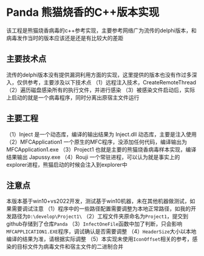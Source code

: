 # Panda 熊猫烧香的C++版本实现

该工程是熊猫烧香病毒的c++参考实现，主要参考网络广为流传的delphi版本，和病毒发作当时的版本应该还是还是有比较大的差距

## 主要技术点
流传的delphi版本没有提供漏洞利用方面的实现，这里提供的版本也没有作过多深入，仅供参考，主要涉及以下技术点
（1）远程注入技术，CreateRemoteThread
（2）遍历磁盘感染所有的执行文件，并进行感染
（3）被感染文件启动后，实际上启动的就是一个病毒程序，同时分离出原宿主文件运行

## 主要工程
（1）Inject 是一个动态库，编译的输出结果为 Inject.dll 动态库，主要是注入使用
（2）MFCApplication1 一个原生的MFC程序，没添加任何代码，编译输出为 MFCApplication1.exe
（3）Project1 也就是主要的熊猫烧香病毒样本实现，编译结果输出 Japussy.exe
（4）Rouji 一个常驻进程，可以认为就是事实上的explorer进程，熊猫启动的时候会注入到explorer中

## 注意点
本版本基于win10+vs2022开发，测试基于win10机器，未在其他机器做测试，如果需要调试注意
（1）程序中的一些路径配置需要调整为本地正常路径，如我的开发路径为`D:\develop\Project1\`
（2）工程文件夹原命名为`Project1`，提交到github存储到了仓库`Panda`
（3）`InfectOneFile`函数中加了判断，只会影响`MFCAPPLICATION1.EXE`程序，调试确认是否需要调整
（4）`HeaderSize`大小以本地编译的结果为准，请根据实际调整
（5）本实现未使用`IconOffset`相关的参考，感染的目标文件为病毒文件和宿主文件的二进制合并